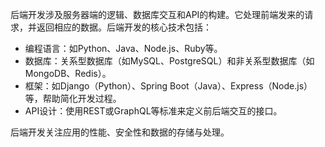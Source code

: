 后端开发涉及服务器端的逻辑、数据库交互和API的构建。它处理前端发来的请求，并返回相应的数据。后端开发的核心技术包括：

- 编程语言：如Python、Java、Node.js、Ruby等。
- 数据库：关系型数据库（如MySQL、PostgreSQL）和非关系型数据库（如MongoDB、Redis）。
- 框架：如Django（Python）、Spring Boot（Java）、Express（Node.js）等，帮助简化开发过程。
- API设计：使用REST或GraphQL等标准来定义前后端交互的接口。

后端开发关注应用的性能、安全性和数据的存储与处理。